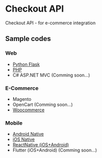 # Checkout API
Checkout API - for e-commerce integration

## Sample codes
### Web
* [Python Flask](https://github.com/ubill24/checkout-api/tree/master/examples/web/flask)
* [PHP](https://github.com/ubill24/checkout-api/tree/master/examples/web/php)
* C# ASP.NET MVC (Comming soon...)

### E-Commerce
* Magento
* OpenCart (Comming soon...)
* [Woocommerce](https://github.com/ubill24/checkout-api/tree/master/examples/web/woocommerce-bill24-payment-gateway)

### Mobile
* [Android Native](https://github.com/ubill24/checkout-api/tree/master/examples/mobile/android)
* [iOS Native ](https://github.com/ubill24/checkout-api/tree/master/examples/mobile/ios)
* [ReactNative (iOS+Android)](https://github.com/ubill24/checkout-api/tree/master/examples/mobile/react)
* Flutter (iOS+Android) (Comming soon...)
